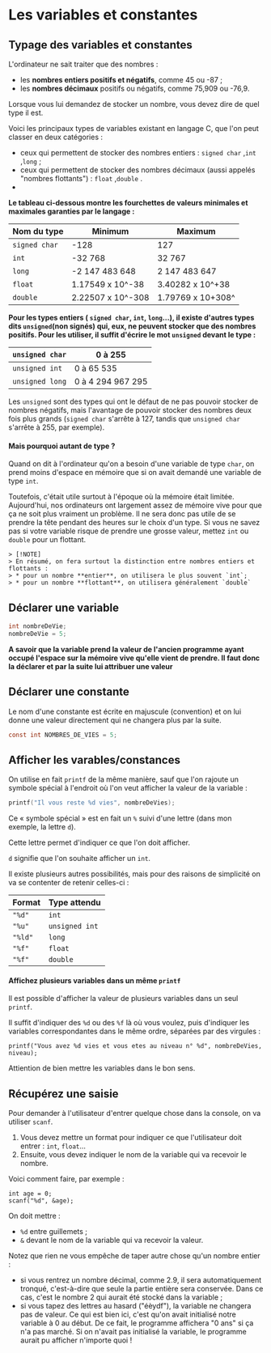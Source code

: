 # Les variables et constantes

## Typage des variables et constantes

L'ordinateur ne sait traiter que des nombres :

* les **nombres entiers positifs et négatifs**, comme 45 ou -87 ;
* les **nombres décimaux** positifs ou négatifs, comme 75,909 ou -76,9.

Lorsque vous lui demandez de stocker un nombre, vous devez dire de quel type il est.

Voici les principaux types de variables existant en langage C, que l'on peut classer en deux catégories :

* ceux qui permettent de stocker des nombres entiers : `signed char`  ,`int`  ,`long` ;
* ceux qui permettent de stocker des nombres décimaux (aussi appelés "nombres flottants") : `float`  ,`double` .
*

**Le tableau ci-dessous montre les fourchettes de valeurs minimales et maximales garanties par le langage :**


| Nom du type   | Minimum           | Maximum           |
| ------------- | ----------------- | ----------------- |
| `signed char` | -128              | 127               |
| `int`         | -32 768           | 32 767            |
| `long`        | -2 147 483 648    | 2 147 483 647     |
| `float`       | 1.17549 x 10^-38  | 3.40282 x 10^+38  |
| `double`      | 2.22507 x 10^-308 | 1.79769 x 10+308^ |

**Pour les types entiers ( `signed char`, `int`, `long`…), il existe d'autres types dits `unsigned`(non signés) qui, eux, ne peuvent stocker que des nombres positifs. Pour les utiliser, il suffit d'écrire le mot `unsigned` devant le type :**


| `unsigned char` | 0 à 255           |
| --------------- | ------------------ |
| `unsigned int`  | 0 à 65 535        |
| `unsigned long` | 0 à 4 294 967 295 |

Les `unsigned` sont des types qui ont le défaut de ne pas pouvoir stocker de nombres négatifs, mais l'avantage de pouvoir stocker des nombres deux fois plus grands (`signed char` s'arrête à 127, tandis que `unsigned char` s'arrête à 255, par exemple).

#### Mais pourquoi autant de type ?

Quand on dit à l'ordinateur qu'on a besoin d'une variable de type `char`, on prend moins d'espace en mémoire que si on avait demandé une variable de type `int`.

Toutefois, c'était utile surtout à l'époque où la mémoire était limitée. Aujourd'hui, nos ordinateurs ont largement assez de mémoire vive pour que ça ne soit plus vraiment un problème. Il ne sera donc pas utile de se prendre la tête pendant des heures sur le choix d'un type. Si vous ne savez pas si votre variable risque de prendre une grosse valeur, mettez `int` ou `double` pour un flottant.

```
> [!NOTE]
> En résumé, on fera surtout la distinction entre nombres entiers et flottants :
> * pour un nombre **entier**, on utilisera le plus souvent `int`;
> * pour un nombre **flottant**, on utilisera généralement `double`
```

## Déclarer une variable

```c
int nombreDeVie;
nombreDeVie = 5;
```

**A savoir que la variable prend la valeur de l'ancien programme ayant occupé l'espace sur la mémoire vive qu'elle vient de prendre. Il faut donc la déclarer et par la suite lui attribuer une valeur**

## Déclarer une constante

Le nom d'une constante est écrite en majuscule (convention) et on lui donne une valeur directement qui ne changera plus par la suite.

```c
const int NOMBRES_DE_VIES = 5;
```

## Afficher les varables/constances

On utilise en fait `printf` de la même manière, sauf que l'on rajoute un symbole spécial à l'endroit où l'on veut afficher la valeur de la variable :

```c
printf("Il vous reste %d vies", nombreDeVies);
```


Ce « symbole spécial » est en fait un `%`  suivi d'une lettre (dans mon exemple, la lettre `d`).

Cette lettre permet d'indiquer ce que l'on doit afficher.

`d`  signifie que l'on souhaite afficher un `int`.

Il existe plusieurs autres possibilités, mais pour des raisons de simplicité on va se contenter de retenir celles-ci :


| Format  | Type attendu   |
| ------- | -------------- |
| `"%d"`  | `int`          |
| `"%u"`  | `unsigned int` |
| `"%ld"` | `long`         |
| `"%f"`  | `float`        |
| `"%f"`  | `double`       |

#### Affichez plusieurs variables dans un même `printf`

Il est possible d'afficher la valeur de plusieurs variables dans un seul `printf`.

Il suffit d'indiquer des `%d` ou des `%f` là où vous voulez, puis d'indiquer les variables correspondantes dans le même ordre, séparées par des virgules :

```
printf("Vous avez %d vies et vous etes au niveau n° %d", nombreDeVies, niveau);
```

Attiention de bien mettre les variables dans le bon sens.


## Récupérez une saisie

Pour demander à l'utilisateur d'entrer quelque chose dans la console, on va utiliser `scanf`.

1. Vous devez mettre un format pour indiquer ce que l'utilisateur doit entrer : `int`, `float`...
2. Ensuite, vous devez indiquer le nom de la variable qui va recevoir le nombre.

Voici comment faire, par exemple :

```
int age = 0;
scanf("%d", &age);
```

On doit mettre :

* `%d` entre guillemets ;
* `&`  devant le nom de la variable qui va recevoir la valeur.

Notez que rien ne vous empêche de taper autre chose qu'un nombre entier :

* si vous rentrez un nombre décimal, comme 2.9, il sera automatiquement tronqué, c'est-à-dire que seule la partie entière sera conservée. Dans ce cas, c'est le nombre 2 qui aurait été stocké dans la variable ;
* si vous tapez des lettres au hasard ("éèydf"), la variable ne changera pas de valeur. Ce qui est bien ici, c'est qu'on avait initialisé notre variable à 0 au début. De ce fait, le programme affichera "0 ans" si ça n'a pas marché. Si on n'avait pas initialisé la variable, le programme aurait pu afficher n'importe quoi !
